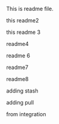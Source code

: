 This is readme file.

this readme2

this readme 3

readme4

readme 6

readme7

readme8

adding stash

adding pull

from integration

